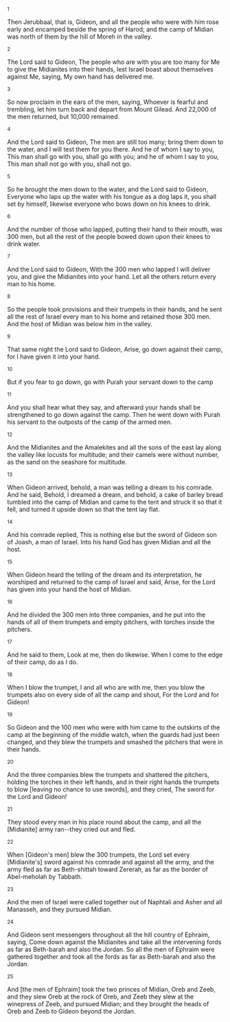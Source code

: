 <sup>1</sup> 

Then Jerubbaal, that is, Gideon, and all the people who were with him rose early and encamped beside the spring of Harod; and the camp of Midian was north of them by the hill of Moreh in the valley. 

<sup>2</sup> 

The Lord said to Gideon, The people who are with you are too many for Me to give the Midianites into their hands, lest Israel boast about themselves against Me, saying, My own hand has delivered me. 

<sup>3</sup> 

So now proclaim in the ears of the men, saying, Whoever is fearful and trembling, let him turn back and depart from Mount Gilead. And 22,000 of the men returned, but 10,000 remained. 

<sup>4</sup> 

And the Lord said to Gideon, The men are still too many; bring them down to the water, and I will test them for you there. And he of whom I say to you, This man shall go with you, shall go with you; and he of whom I say to you, This man shall not go with you, shall not go. 

<sup>5</sup> 

So he brought the men down to the water, and the Lord said to Gideon, Everyone who laps up the water with his tongue as a dog laps it, you shall set by himself, likewise everyone who bows down on his knees to drink. 

<sup>6</sup> 

And the number of those who lapped, putting their hand to their mouth, was 300 men, but all the rest of the people bowed down upon their knees to drink water. 

<sup>7</sup> 

And the Lord said to Gideon, With the 300 men who lapped I will deliver you, and give the Midianites into your hand. Let all the others return every man to his home. 

<sup>8</sup> 

So the people took provisions and their trumpets in their hands, and he sent all the rest of Israel every man to his home and retained those 300 men. And the host of Midian was below him in the valley. 

<sup>9</sup> 

That same night the Lord said to Gideon, Arise, go down against their camp, for I have given it into your hand. 

<sup>10</sup> 

But if you fear to go down, go with Purah your servant down to the camp 

<sup>11</sup> 

And you shall hear what they say, and afterward your hands shall be strengthened to go down against the camp. Then he went down with Purah his servant to the outposts of the camp of the armed men. 

<sup>12</sup> 

And the Midianites and the Amalekites and all the sons of the east lay along the valley like locusts for multitude; and their camels were without number, as the sand on the seashore for multitude. 

<sup>13</sup> 

When Gideon arrived, behold, a man was telling a dream to his comrade. And he said, Behold, I dreamed a dream, and behold, a cake of barley bread tumbled into the camp of Midian and came to the tent and struck it so that it fell, and turned it upside down so that the tent lay flat. 

<sup>14</sup> 

And his comrade replied, This is nothing else but the sword of Gideon son of Joash, a man of Israel. Into his hand God has given Midian and all the host. 

<sup>15</sup> 

When Gideon heard the telling of the dream and its interpretation, he worshiped and returned to the camp of Israel and said, Arise, for the Lord has given into your hand the host of Midian. 

<sup>16</sup> 

And he divided the 300 men into three companies, and he put into the hands of all of them trumpets and empty pitchers, with torches inside the pitchers. 

<sup>17</sup> 

And he said to them, Look at me, then do likewise. When I come to the edge of their camp, do as I do. 

<sup>18</sup> 

When I blow the trumpet, I and all who are with me, then you blow the trumpets also on every side of all the camp and shout, For the Lord and for Gideon! 

<sup>19</sup> 

So Gideon and the 100 men who were with him came to the outskirts of the camp at the beginning of the middle watch, when the guards had just been changed, and they blew the trumpets and smashed the pitchers that were in their hands. 

<sup>20</sup> 

And the three companies blew the trumpets and shattered the pitchers, holding the torches in their left hands, and in their right hands the trumpets to blow [leaving no chance to use swords], and they cried, The sword for the Lord and Gideon! 

<sup>21</sup> 

They stood every man in his place round about the camp, and all the [Midianite] army ran--they cried out and fled. 

<sup>22</sup> 

When [Gideon's men] blew the 300 trumpets, the Lord set every [Midianite's] sword against his comrade and against all the army, and the army fled as far as Beth-shittah toward Zererah, as far as the border of Abel-meholah by Tabbath. 

<sup>23</sup> 

And the men of Israel were called together out of Naphtali and Asher and all Manasseh, and they pursued Midian. 

<sup>24</sup> 

And Gideon sent messengers throughout all the hill country of Ephraim, saying, Come down against the Midianites and take all the intervening fords as far as Beth-barah and also the Jordan. So all the men of Ephraim were gathered together and took all the fords as far as Beth-barah and also the Jordan. 

<sup>25</sup> 

And [the men of Ephraim] took the two princes of Midian, Oreb and Zeeb, and they slew Oreb at the rock of Oreb, and Zeeb they slew at the winepress of Zeeb, and pursued Midian; and they brought the heads of Oreb and Zeeb to Gideon beyond the Jordan.